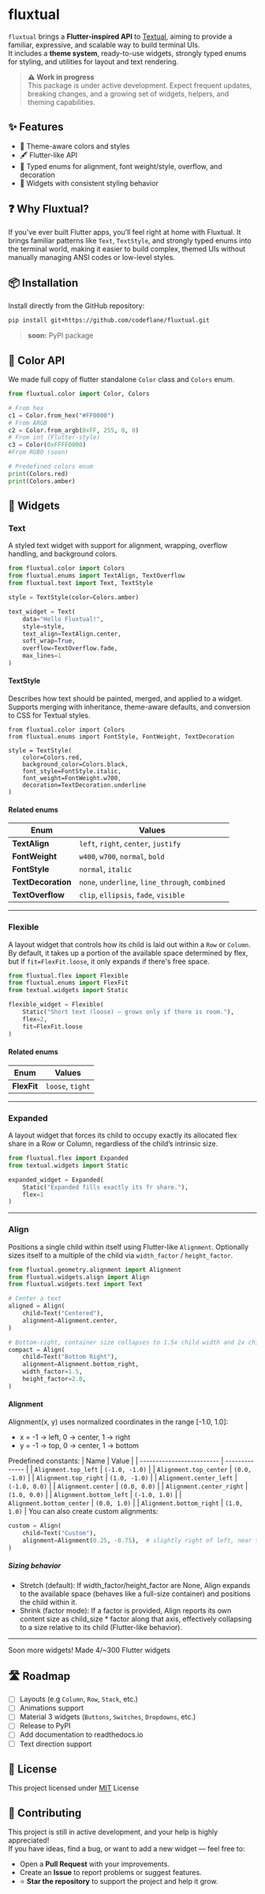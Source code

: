 # fluxtual
`fluxtual` brings a **Flutter-inspired API** to [Textual](https://github.com/Textualize/textual), aiming to provide a familiar, expressive, and scalable way to build terminal UIs.  
It includes a **theme system**, ready-to-use widgets, strongly typed enums for styling, and utilities for layout and text rendering.

> **⚠ Work in progress**  
> This package is under active development. Expect frequent updates, breaking changes, and a growing set of widgets, helpers, and theming capabilities.

## ✨ Features

- 🎨 Theme-aware colors and styles
- 🖋 Flutter-like API
- 📐 Typed enums for alignment, font weight/style, overflow, and decoration
- 🧩 Widgets with consistent styling behavior

## ❓ Why Fluxtual?
If you’ve ever built Flutter apps, you’ll feel right at home with Fluxtual.
It brings familiar patterns like `Text`, `TextStyle`, and strongly typed enums into the terminal world, making it easier to build complex, themed UIs without manually managing ANSI codes or low-level styles.

## 📦 Installation

Install directly from the GitHub repository:

```bash
pip install git+https://github.com/codeflane/fluxtual.git
```
> **soon:** PyPI package

## 🎨 Color API
We made full copy of flutter standalone `Color` class and `Colors` enum.
```python
from fluxtual.color import Color, Colors

# From hex
c1 = Color.from_hex("#FF0000")
# From ARGB
c2 = Color.from_argb(0xFF, 255, 0, 0)
# From int (Flutter-style)
c3 = Color(0xFFFF0000)
#From RGBO (soon)

# Predefined colors enum
print(Colors.red)
print(Colors.amber)
```

## 🧩 Widgets

### Text
A styled text widget with support for alignment, wrapping, overflow handling, and background colors.

```python
from fluxtual.color import Colors
from fluxtual.enums import TextAlign, TextOverflow
from fluxtual.text import Text, TextStyle

style = TextStyle(color=Colors.amber)

text_widget = Text(
    data="Hello Fluxtual!",
    style=style,
    text_align=TextAlign.center,
    soft_wrap=True,
    overflow=TextOverflow.fade,
    max_lines=1
)
```

#### TextStyle
Describes how text should be painted, merged, and applied to a widget.
Supports merging with inheritance, theme-aware defaults, and conversion to CSS for Textual styles.

```
from fluxtual.color import Colors
from fluxtual.enums import FontStyle, FontWeight, TextDecoration

style = TextStyle(
    color=Colors.red,
    background_color=Colors.black,
    font_style=FontStyle.italic,
    font_weight=FontWeight.w700,
    decoration=TextDecoration.underline
)
```

#### Related enums
| Enum               | Values                                          |
| ------------------ | ----------------------------------------------- |
| **TextAlign**      | `left`, `right`, `center`, `justify`            |
| **FontWeight**     | `w400`, `w700`, `normal`, `bold`                |
| **FontStyle**      | `normal`, `italic`                              |
| **TextDecoration** | `none`, `underline`, `line_through`, `combined` |
| **TextOverflow**   | `clip`, `ellipsis`, `fade`, `visible`           |
---

### Flexible
A layout widget that controls how its child is laid out within a `Row` or `Column`.
By default, it takes up a portion of the available space determined by flex, but if `fit=FlexFit.loose`, it only expands if there's free space.
```python
from fluxtual.flex import Flexible
from fluxtual.enums import FlexFit
from textual.widgets import Static

flexible_widget = Flexible(
    Static("Short text (loose) – grows only if there is room."),
    flex=2,
    fit=FlexFit.loose
)
```
#### Related enums
| Enum               | Values           |
| ------------------ | -----------------|
| **FlexFit**        | `loose`, `tight` |
---

### Expanded
A layout widget that forces its child to occupy exactly its allocated flex share in a Row or Column, regardless of the child’s intrinsic size.
```python
from fluxtual.flex import Expanded
from textual.widgets import Static

expanded_widget = Expanded(
    Static("Expanded fills exactly its fr share."),
    flex=1
)
```
---

### Align
Positions a single child within itself using Flutter-like `Alignment`.
Optionally sizes itself to a multiple of the child via `width_factor` / `height_factor`.
```python
from fluxtual.geometry.alignment import Alignment
from fluxtual.widgets.align import Align
from fluxtual.widgets.text import Text

# Center a text
aligned = Align(
    child=Text("Centered"),
    alignment=Alignment.center,
)

# Bottom-right, container size collapses to 1.5x child width and 2x child height
compact = Align(
    child=Text("Bottom Right"),
    alignment=Alignment.bottom_right,
    width_factor=1.5,
    height_factor=2.0,
)
```
#### Alignment
Alignment(x, y) uses normalized coordinates in the range [-1.0, 1.0]:

 - x = -1 → left, 0 → center, 1 → right
 - y = -1 → top, 0 → center, 1 → bottom

Predefined constants:
| Name                      | Value          |
| ------------------------- | -------------- |
| `Alignment.top_left`      | `(-1.0, -1.0)` |
| `Alignment.top_center`    | `(0.0, -1.0)`  |
| `Alignment.top_right`     | `(1.0, -1.0)`  |
| `Alignment.center_left`   | `(-1.0, 0.0)`  |
| `Alignment.center`        | `(0.0, 0.0)`   |
| `Alignment.center_right`  | `(1.0, 0.0)`   |
| `Alignment.bottom_left`   | `(-1.0, 1.0)`  |
| `Alignment.bottom_center` | `(0.0, 1.0)`   |
| `Alignment.bottom_right`  | `(1.0, 1.0)`   |
You can also create custom alignments:
```python
custom = Align(
    child=Text("Custom"),
    alignment=Alignment(0.25, -0.75),  # slightly right of left, near the top
)
```
##### Sizing behavior
 - Stretch (default): If width_factor/height_factor are None, Align expands to the available space (behaves like a full-size container) and positions the child within it.
 - Shrink (factor mode): If a factor is provided, Align reports its own content size as child_size * factor along that axis, effectively collapsing to a size relative to its child (Flutter-like behavior).

---
Soon more widgets! Made 4/~300 Flutter widgets

## 🛣️ Roadmap
 - [ ] Layouts (e.g `Column`, `Row`, `Stack`, etc.)
 - [ ] Animations support
 - [ ] Material 3 widgets (`Buttons`, `Switches`, `Dropdowns`, etc.)
 - [ ] Release to PyPI
 - [ ] Add documentation to readthedocs.io
 - [ ] Text direction support

## 📜 License
This project licensed under [MIT](./LICENSE) License

## 🤝 Contributing

This project is still in active development, and your help is highly appreciated!  
If you have ideas, find a bug, or want to add a new widget — feel free to:

- Open a **Pull Request** with your improvements.
- Create an **Issue** to report problems or suggest features.
- ⭐ **Star the repository** to support the project and help it grow.
